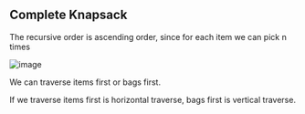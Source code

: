 ## Complete Knapsack
The recursive order is ascending order, since for each item we can pick n times

![image](https://github.com/YunfanLing/YunfanLing.github.io/assets/102476857/d0951bf4-8c42-4182-9ff3-26c14de179a6)

We can traverse items first or bags first.

If we traverse items first is horizontal traverse, bags first is vertical traverse.

##
